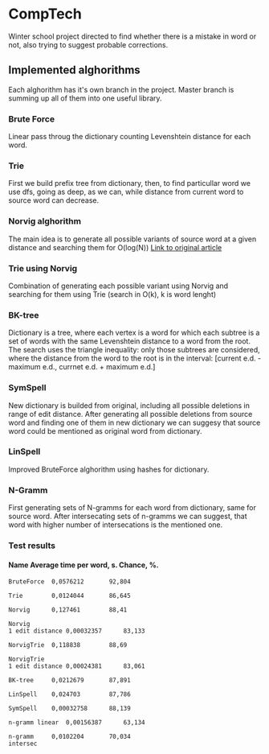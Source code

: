 # CompTech
Winter school project directed to find whether there is a mistake in word or not, also trying to suggest probable corrections.

## Implemented alghorithms
Each alghorithm has it's own branch in the project.
Master branch is summing up all of them into one useful library.

### Brute Force
Linear pass throug the dictionary counting Levenshtein distance for each word.

### Trie
First we build prefix tree from dictionary, then, to find particullar word we use dfs, going as deep, as we can, while distance from current word to source word can decrease.

### Norvig alghorithm
The main idea is to generate all possible variants of source word at a given distance and searching them for O(log(N))
[Link to original article](https://norvig.com/spell-correct.html)

### Trie using Norvig
Combination of generating each possible variant using Norvig and searching for them using Trie (search in O(k), k is word lenght)

### BK-tree
Dictionary is a tree, where each vertex is a word for which each subtree is a set of words with the same Levenshtein distance to a word from the root.
The search uses the triangle inequality: only those subtrees are considered, where the distance from the word to the root is in the interval:
[current e.d. - maximum e.d., currnet e.d. + maximum e.d.]

### SymSpell
New dictionary is builded from original, including all possible deletions in range of edit distance.
After generating all possible deletions from source word and finding one of them in new dictionary we can suggesy that source word could be mentioned as original word from dictionary.

### LinSpell
Improved BruteForce alghorithm using hashes for dictionary.

### N-Gramm
First generating sets of N-gramms for each word from dictionary, same for source word. After intersecating sets of n-gramms we can suggest, that word with higher number of intersecations is the 
mentioned one.


### Test results

#### Name		Average time per word, s.		Chance, %.
```
BruteForce	0,0576212		92,804
		
Trie		0,0124044		86,645
		
Norvig		0,127461		88,41

Norvig 
1 edit distance	0,00032357		83,133
		
NorvigTrie	0,118838		88,69

NorvigTrie
1 edit distance	0,00024381		83,061
		
BK-tree		0,0212679		87,891
		
LinSpell	0,024703		87,786
		
SymSpell	0,00032758		88,139
		
n-gramm linear	0,00156387		63,134

n-gramm		0,0102204		70,034
intersec		
```
